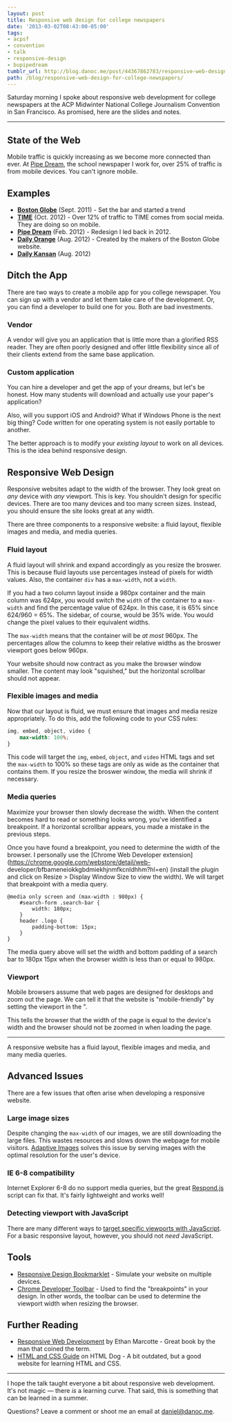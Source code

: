 ```yaml
---
layout: post
title: Responsive web design for college newspapers
date: '2013-03-02T08:43:00-05:00'
tags:
- acpsf
- convention
- talk
- responsive-design
- bupipedream
tumblr_url: http://blog.danoc.me/post/44367862783/responsive-web-design-for-college-newspapers
path: /blog/responsive-web-design-for-college-newspapers/
---
```


Saturday morning I spoke about responsive web development for college newspapers at the ACP Midwinter National College Journalism Convention in San Francisco. As promised, here are the slides and notes.

***

## State of the Web

Mobile traffic is quickly increasing as we become more connected than ever. At [Pipe Dream](http://www.bupipedream.com/), the school newspaper I work for, over 25% of traffic is from mobile devices. You can't ignore mobile.

## Examples

  * **[Boston Globe](http://bostonglobe.com/)** (Sept. 2011) - Set the bar and started a trend
  * **[TIME](http://time.com)** (Oct. 2012) - Over 12% of traffic to TIME comes from social meida. They are doing so on mobile.
  * **[Pipe Dream](http://bupd.me/)** (Feb. 2012) - Redesign I led back in 2012.
  * **[Daily Orange](http://dailyorange.com/)** (Aug. 2012) - Created by the makers of the Boston Globe website.
  * **[Daily Kansan](http://kansan.com/)** (Aug. 2012)

## Ditch the App

There are two ways to create a mobile app for you college newspaper. You can sign up with a vendor and let them take care of the development. Or, you can find a developer to build one for you. Both are bad investments.

### Vendor

A vendor will give you an application that is little more than a glorified RSS reader. They are often poorly designed and offer little flexibility since all of their clients extend from the same base application.

### Custom application

You can hire a developer and get the app of your dreams, but let's be honest. How many students will download and actually use your paper's application?

Also, will you support iOS and Android? What if Windows Phone is the next big thing? Code written for one operating system is not easily portable to another.

The better approach is to modify your _existing layout_ to work on all devices. This is the idea behind responsive design.

## Responsive Web Design

Responsive websites adapt to the width of the browser. They look great on _any_ device with _any_ viewport. This is key. You shouldn't design for specific devices. There are too many devices and too many screen sizes. Instead, you should ensure the site looks great at any width.

There are three components to a responsive website: a fluid layout, flexible images and media, and media queries.

### Fluid layout

A fluid layout will shrink and expand accordingly as you resize the broswer. This is because fluid layouts use percentages instead of pixels for width values. Also, the container `div` has a `max-width`, not a `width`.

If you had a two column layout inside a 980px container and the main column was 624px, you would switch the `width` of the container to a `max-width` and find the percentage value of 624px. In this case, it is 65% since 624/960 = 65%. The sidebar, of course, would be 35% wide. You would change the pixel values to their equivalent widths.

The `max-width` means that the container will be _at most_ 960px. The percentages allow the columns to keep their relative widths as the broswer viewport goes below 960px.

Your website should now contract as you make the browser window smaller. The content may look "squished," but the horizontal scrollbar should not appear.

### Flexible images and media

Now that our layout is fluid, we must ensure that images and media resize appropriately. To do this, add the following code to your CSS rules:

```css
img, embed, object, video {
    max-width: 100%;
}
```

This code will target the `img`, `embed`, `object`, and `video` HTML tags and set the `max-width` to 100% so these tags are only as wide as the container that contains them. If you resize the broswer window, the media will shrink if necessary.

### Media queries

Maximize your browser then slowly decrease the width. When the content becomes hard to read or something looks wrong, you've identified a breakpoint. If a horizontal scrollbar appears, you made a mistake in the previous steps.

Once you have found a breakpoint, you need to determine the width of the browser. I personally use the [Chrome Web Developer extension](https://chrome.google.com/webstore/detail/web- developer/bfbameneiokkgbdmiekhjnmfkcnldhhm?hl=en) (install the plugin and click on Resize > Display Window Size to view the width). We will target that breakpoint with a media query.

    @media only screen and (max-width : 980px) {
        #search-form .search-bar {
            width: 180px;
        }
        header .logo {
            padding-bottom: 15px;
        }
    }

The media query above will set the width and bottom padding of a search bar to 180px 15px when the browser width is less than or equal to 980px.

### Viewport

Mobile browsers assume that web pages are designed for desktops and zoom out the page. We can tell it that the website is "mobile-friendly" by setting the viewport in the ".

This tells the browser that the width of the page is equal to the device's width and the browser should not be zoomed in when loading the page.

***

A responsive website has a fluid layout, flexible images and media, and many media queries.

## Advanced Issues

There are a few issues that often arise when developing a responsive website.

### Large image sizes

Despite changing the `max-width` of our images, we are still downloading the large files. This wastes resources and slows down the webpage for mobile visitors. [Adaptive Images](http://adaptive-images.com/) solves this issue by serving images with the optimal resolution for the user's device.

### IE 6-8 compatibility

Internet Explorer 6-8 do no support media queries, but the great [Respond.js](https://github.com/scottjehl/Respond) script can fix that. It's fairly lightweight and works well!

### Detecting viewport with JavaScript

There are many different ways to [target specific viewports with JavaScript](http://responsejs.com/labs/dimensions/). For a basic responsive layout, however, you should not _need_ JavaScript.

## Tools

  * [Responsive Design Bookmarklet](http://responsive.victorcoulon.fr/) \- Simulate your website on multiple devices.
  * [Chrome Developer Toolbar](https://chrome.google.com/webstore/detail/web-developer/bfbameneiokkgbdmiekhjnmfkcnldhhm) \- Used to find the "breakpoints" in your design. In other words, the toolbar can be used to determine the viewport width when resizing the browser.

## Further Reading

  * [Responsive Web Development](http://www.abookapart.com/products/responsive-web-design) by Ethan Marcotte - Great book by the man that coined the term.
  * [HTML and CSS Guide](http://htmldog.com/) on HTML Dog - A bit outdated, but a good website for learning HTML and CSS.

***

I hope the talk taught everyone a bit about responsive web development. It's not magic — there _is_ a learning curve. That said, this is something that can be learned in a summer.

Questions? Leave a comment or shoot me an email at [daniel@danoc.me](mailto:daniel@danoc.me).
